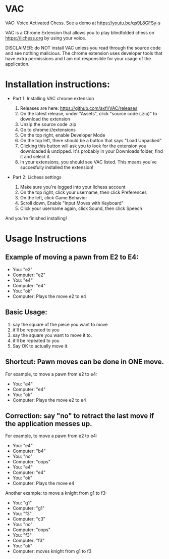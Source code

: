 # VAC
VAC: Voice Activated Chess. See a demo at https://youtu.be/qs9L8GFSy-s


VAC is a Chrome Extension that allows you to play blindfolded chess on https://lichess.org by using your voice.

DISCLAIMER: do NOT install VAC unless you read through the source code and see nothing malicious. The chrome extension uses developer tools that have extra permissions and I am not responsible for your usage of the application.

# Installation instructions: 
- Part 1: Installing VAC chrome extension

  1) Releases are here: https://github.com/axfl/VAC/releases
  2) On the latest release, under "Assets", click "source code (.zip)" to download the extension
  3) Unzip the source code .zip 
  4) Go to chrome://extensions
  5) On the top right, enable Developer Mode
  6) On the top left, there should be a button that says "Load Unpacked"
  7) Clicking this button will ask you to look for the extension you downloaded & unzipped. It's probably in your Downloads folder, find it and select it.
  8) In your extensions, you should see VAC listed. This means you've succesfully installed the extension! 
  
- Part 2: Lichess settings
  
  1) Make sure you're logged into your lichess account
  2) On the top right, click your username, then click Preferences 
  3) On the left, click Game Behavior
  4) Scroll down, Enable "Input Moves with Keyboard"
  5) Click your username again, click Sound, then click Speech

And you're finished installing!

# Usage Instructions
## Example of moving a pawn from E2 to E4:
- You:        "e2"
- Computer:   "e2"
- You:        "e4"
- Computer:   "e4"
- You:        "ok"
- Computer:  Plays the move e2 to e4

## Basic Usage:
  1) say the square of the piece you want to move
  2) it'll be repeated to you
  3) say the square you want to move it to. 
  4) it'll be repeated to you
  5) Say OK to actually move it.
  
## Shortcut: Pawn moves can be done in ONE move.

For example, to move a pawn from e2 to e4:
- You: "e4"
- Computer: "e4"
- You: "ok"
- Computer: Plays the move e2 to e4

## Correction: say "no" to retract the last move if the application messes up.

For example, to move a pawn from e2 to e4:
- You: "e4"
- Computer: "b4"
- You: "no"
- Computer: "oops"
- You: "e4"
- Computer: "e4"
- You: "ok"
- Computer: Plays the move e4

Another example: to move a knight from g1 to f3:
- You: "g1"
- Computer: "g1"
- You: "f3"
- Computer: "c3"
- You: "no"
- Computer: "oops"
- You: "f3"
- Computer: "f3"
- You: "ok"
- Computer: moves knight from g1 to f3




  




